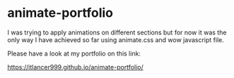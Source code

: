 # animate-portfolio
I was trying to apply animations on different sections but for now it was the only way 
I have achieved so far using animate.css and wow javascript file.

Please have a look at my portfolio on this link:

https://itlancer999.github.io/animate-portfolio/
